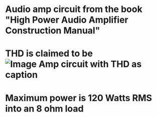 # Audio amp circuit from the book "High Power Audio Amplifier Construction Manual"
# THD is claimed to be ![Image Amp circuit with THD as caption](0.006%)
# Maximum power is 120 Watts RMS into an 8 ohm load
